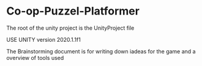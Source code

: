 # Co-op-Puzzel-Platformer
The root of the unity project is the UnityProject file 

USE UNITY version 2020.1.1f1

The Brainstorming document is for writing down iadeas for the game and a overview of tools used
